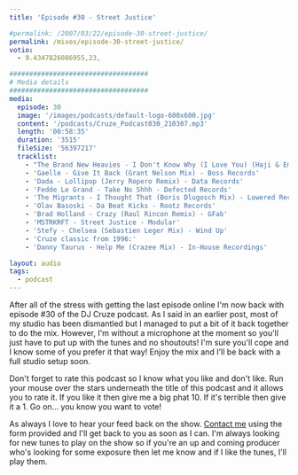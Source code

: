 ```yaml
---
title: 'Episode #30 - Street Justice'

#permalink: /2007/03/22/episode-30-street-justice/
permalink: /mixes/episode-30-street-justice/
votio:
  - 9.4347826086955,23,

###################################
# Media details
###################################
media:
  episode: 30
  image: '/images/podcasts/default-logo-600x600.jpg'
  content: '/podcasts/Cruze_Podcast030_210307.mp3'
  length: '00:58:35'
  duration: '3515'
  fileSize: '56397217'
  tracklist:
    - "The Brand New Heavies - I Don't Know Why (I Love You) (Haji & Emanuel Remix) - TBNH"
    - 'Gaelle - Give It Back (Grant Nelson Mix) - Boss Records'
    - 'Dada - Lollipop (Jerry Ropero Remix) - Data Records'
    - 'Fedde Le Grand - Take No Shhh - Defected Records'
    - 'The Migrants - I Thought That (Boris Dlugosch Mix) - Lowered Recordings'
    - 'Olav Basoski - Da Beat Kicks - Rootz Records'
    - 'Brad Holland - Crazy (Raul Rincon Remix) - GFab'
    - 'MSTRKRFT - Street Justice - Modular'
    - 'Stefy - Chelsea (Sebastien Leger Mix) - Wind Up'
    - 'Cruze classic from 1996:'
    - 'Danny Taurus - Help Me (Crazee Mix) - In-House Recordings'

layout: audio
tags:
  - podcast
---
```


After all of the stress with getting the last episode online I'm now back with episode #30 of the DJ Cruze podcast. As I said in an earlier post, most of my studio has been dismantled but I managed to put a bit of it back together to do the mix. However, I'm without a microphone at the moment so you'll just have to put up with the tunes and no shoutouts! I'm sure you'll cope and I know some of you prefer it that way! Enjoy the mix and I'll be back with a full studio setup soon.

Don't forget to rate this podcast so I know what you like and don't like. Run your mouse over the stars underneath the title of this podcast and it allows you to rate it. If you like it then give me a big phat 10. If it's terrible then give it a 1. Go on... you know you want to vote!

As always I love to hear your feed back on the show. [Contact me][1] using the form provided and I'll get back to you as soon as I can. I'm always looking for new tunes to play on the show so if you're an up and coming producer who's looking for some exposure then let me know and if I like the tunes, I'll play them.

[1]: /contact
